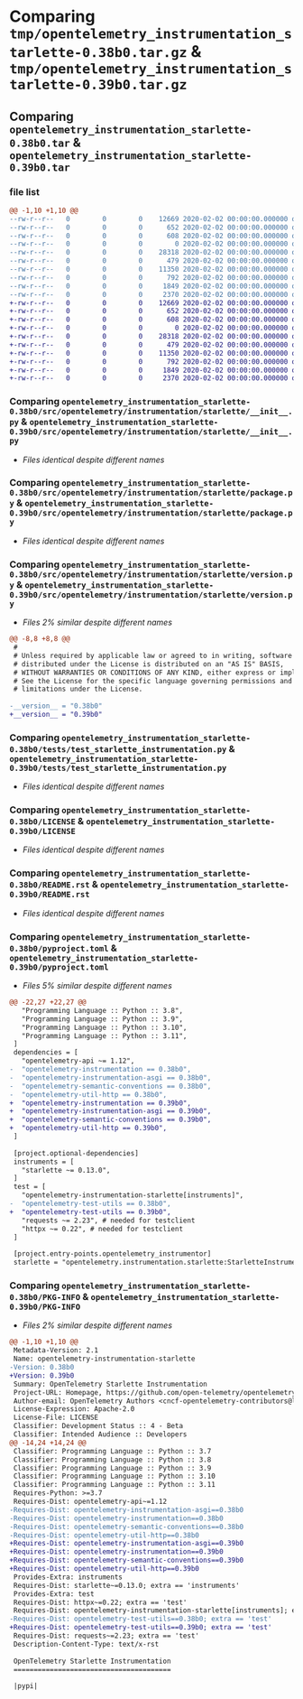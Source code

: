 # Comparing `tmp/opentelemetry_instrumentation_starlette-0.38b0.tar.gz` & `tmp/opentelemetry_instrumentation_starlette-0.39b0.tar.gz`

## Comparing `opentelemetry_instrumentation_starlette-0.38b0.tar` & `opentelemetry_instrumentation_starlette-0.39b0.tar`

### file list

```diff
@@ -1,10 +1,10 @@
--rw-r--r--   0        0        0    12669 2020-02-02 00:00:00.000000 opentelemetry_instrumentation_starlette-0.38b0/src/opentelemetry/instrumentation/starlette/__init__.py
--rw-r--r--   0        0        0      652 2020-02-02 00:00:00.000000 opentelemetry_instrumentation_starlette-0.38b0/src/opentelemetry/instrumentation/starlette/package.py
--rw-r--r--   0        0        0      608 2020-02-02 00:00:00.000000 opentelemetry_instrumentation_starlette-0.38b0/src/opentelemetry/instrumentation/starlette/version.py
--rw-r--r--   0        0        0        0 2020-02-02 00:00:00.000000 opentelemetry_instrumentation_starlette-0.38b0/tests/__init__.py
--rw-r--r--   0        0        0    28318 2020-02-02 00:00:00.000000 opentelemetry_instrumentation_starlette-0.38b0/tests/test_starlette_instrumentation.py
--rw-r--r--   0        0        0      479 2020-02-02 00:00:00.000000 opentelemetry_instrumentation_starlette-0.38b0/.gitignore
--rw-r--r--   0        0        0    11350 2020-02-02 00:00:00.000000 opentelemetry_instrumentation_starlette-0.38b0/LICENSE
--rw-r--r--   0        0        0      792 2020-02-02 00:00:00.000000 opentelemetry_instrumentation_starlette-0.38b0/README.rst
--rw-r--r--   0        0        0     1849 2020-02-02 00:00:00.000000 opentelemetry_instrumentation_starlette-0.38b0/pyproject.toml
--rw-r--r--   0        0        0     2370 2020-02-02 00:00:00.000000 opentelemetry_instrumentation_starlette-0.38b0/PKG-INFO
+-rw-r--r--   0        0        0    12669 2020-02-02 00:00:00.000000 opentelemetry_instrumentation_starlette-0.39b0/src/opentelemetry/instrumentation/starlette/__init__.py
+-rw-r--r--   0        0        0      652 2020-02-02 00:00:00.000000 opentelemetry_instrumentation_starlette-0.39b0/src/opentelemetry/instrumentation/starlette/package.py
+-rw-r--r--   0        0        0      608 2020-02-02 00:00:00.000000 opentelemetry_instrumentation_starlette-0.39b0/src/opentelemetry/instrumentation/starlette/version.py
+-rw-r--r--   0        0        0        0 2020-02-02 00:00:00.000000 opentelemetry_instrumentation_starlette-0.39b0/tests/__init__.py
+-rw-r--r--   0        0        0    28318 2020-02-02 00:00:00.000000 opentelemetry_instrumentation_starlette-0.39b0/tests/test_starlette_instrumentation.py
+-rw-r--r--   0        0        0      479 2020-02-02 00:00:00.000000 opentelemetry_instrumentation_starlette-0.39b0/.gitignore
+-rw-r--r--   0        0        0    11350 2020-02-02 00:00:00.000000 opentelemetry_instrumentation_starlette-0.39b0/LICENSE
+-rw-r--r--   0        0        0      792 2020-02-02 00:00:00.000000 opentelemetry_instrumentation_starlette-0.39b0/README.rst
+-rw-r--r--   0        0        0     1849 2020-02-02 00:00:00.000000 opentelemetry_instrumentation_starlette-0.39b0/pyproject.toml
+-rw-r--r--   0        0        0     2370 2020-02-02 00:00:00.000000 opentelemetry_instrumentation_starlette-0.39b0/PKG-INFO
```

### Comparing `opentelemetry_instrumentation_starlette-0.38b0/src/opentelemetry/instrumentation/starlette/__init__.py` & `opentelemetry_instrumentation_starlette-0.39b0/src/opentelemetry/instrumentation/starlette/__init__.py`

 * *Files identical despite different names*

### Comparing `opentelemetry_instrumentation_starlette-0.38b0/src/opentelemetry/instrumentation/starlette/package.py` & `opentelemetry_instrumentation_starlette-0.39b0/src/opentelemetry/instrumentation/starlette/package.py`

 * *Files identical despite different names*

### Comparing `opentelemetry_instrumentation_starlette-0.38b0/src/opentelemetry/instrumentation/starlette/version.py` & `opentelemetry_instrumentation_starlette-0.39b0/src/opentelemetry/instrumentation/starlette/version.py`

 * *Files 2% similar despite different names*

```diff
@@ -8,8 +8,8 @@
 #
 # Unless required by applicable law or agreed to in writing, software
 # distributed under the License is distributed on an "AS IS" BASIS,
 # WITHOUT WARRANTIES OR CONDITIONS OF ANY KIND, either express or implied.
 # See the License for the specific language governing permissions and
 # limitations under the License.
 
-__version__ = "0.38b0"
+__version__ = "0.39b0"
```

### Comparing `opentelemetry_instrumentation_starlette-0.38b0/tests/test_starlette_instrumentation.py` & `opentelemetry_instrumentation_starlette-0.39b0/tests/test_starlette_instrumentation.py`

 * *Files identical despite different names*

### Comparing `opentelemetry_instrumentation_starlette-0.38b0/LICENSE` & `opentelemetry_instrumentation_starlette-0.39b0/LICENSE`

 * *Files identical despite different names*

### Comparing `opentelemetry_instrumentation_starlette-0.38b0/README.rst` & `opentelemetry_instrumentation_starlette-0.39b0/README.rst`

 * *Files identical despite different names*

### Comparing `opentelemetry_instrumentation_starlette-0.38b0/pyproject.toml` & `opentelemetry_instrumentation_starlette-0.39b0/pyproject.toml`

 * *Files 5% similar despite different names*

```diff
@@ -22,27 +22,27 @@
   "Programming Language :: Python :: 3.8",
   "Programming Language :: Python :: 3.9",
   "Programming Language :: Python :: 3.10",
   "Programming Language :: Python :: 3.11",
 ]
 dependencies = [
   "opentelemetry-api ~= 1.12",
-  "opentelemetry-instrumentation == 0.38b0",
-  "opentelemetry-instrumentation-asgi == 0.38b0",
-  "opentelemetry-semantic-conventions == 0.38b0",
-  "opentelemetry-util-http == 0.38b0",
+  "opentelemetry-instrumentation == 0.39b0",
+  "opentelemetry-instrumentation-asgi == 0.39b0",
+  "opentelemetry-semantic-conventions == 0.39b0",
+  "opentelemetry-util-http == 0.39b0",
 ]
 
 [project.optional-dependencies]
 instruments = [
   "starlette ~= 0.13.0",
 ]
 test = [
   "opentelemetry-instrumentation-starlette[instruments]",
-  "opentelemetry-test-utils == 0.38b0",
+  "opentelemetry-test-utils == 0.39b0",
   "requests ~= 2.23", # needed for testclient
   "httpx ~= 0.22", # needed for testclient
 ]
 
 [project.entry-points.opentelemetry_instrumentor]
 starlette = "opentelemetry.instrumentation.starlette:StarletteInstrumentor"
```

### Comparing `opentelemetry_instrumentation_starlette-0.38b0/PKG-INFO` & `opentelemetry_instrumentation_starlette-0.39b0/PKG-INFO`

 * *Files 2% similar despite different names*

```diff
@@ -1,10 +1,10 @@
 Metadata-Version: 2.1
 Name: opentelemetry-instrumentation-starlette
-Version: 0.38b0
+Version: 0.39b0
 Summary: OpenTelemetry Starlette Instrumentation
 Project-URL: Homepage, https://github.com/open-telemetry/opentelemetry-python-contrib/tree/main/instrumentation/opentelemetry-instrumentation-starlette
 Author-email: OpenTelemetry Authors <cncf-opentelemetry-contributors@lists.cncf.io>
 License-Expression: Apache-2.0
 License-File: LICENSE
 Classifier: Development Status :: 4 - Beta
 Classifier: Intended Audience :: Developers
@@ -14,24 +14,24 @@
 Classifier: Programming Language :: Python :: 3.7
 Classifier: Programming Language :: Python :: 3.8
 Classifier: Programming Language :: Python :: 3.9
 Classifier: Programming Language :: Python :: 3.10
 Classifier: Programming Language :: Python :: 3.11
 Requires-Python: >=3.7
 Requires-Dist: opentelemetry-api~=1.12
-Requires-Dist: opentelemetry-instrumentation-asgi==0.38b0
-Requires-Dist: opentelemetry-instrumentation==0.38b0
-Requires-Dist: opentelemetry-semantic-conventions==0.38b0
-Requires-Dist: opentelemetry-util-http==0.38b0
+Requires-Dist: opentelemetry-instrumentation-asgi==0.39b0
+Requires-Dist: opentelemetry-instrumentation==0.39b0
+Requires-Dist: opentelemetry-semantic-conventions==0.39b0
+Requires-Dist: opentelemetry-util-http==0.39b0
 Provides-Extra: instruments
 Requires-Dist: starlette~=0.13.0; extra == 'instruments'
 Provides-Extra: test
 Requires-Dist: httpx~=0.22; extra == 'test'
 Requires-Dist: opentelemetry-instrumentation-starlette[instruments]; extra == 'test'
-Requires-Dist: opentelemetry-test-utils==0.38b0; extra == 'test'
+Requires-Dist: opentelemetry-test-utils==0.39b0; extra == 'test'
 Requires-Dist: requests~=2.23; extra == 'test'
 Description-Content-Type: text/x-rst
 
 OpenTelemetry Starlette Instrumentation
 =======================================
 
 |pypi|
```

